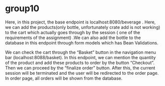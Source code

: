 # group10

Here, in this project, the base endpoint is localhost:8080/beverage . Here, we can add the products(only bottle, unfortunately crate add is not working) to the cart which actually goes through by the session ( one of the requirements of the assignment) .We can also add the bottle to the database in this endpoint through form models which has Bean Validations.

We can check the cart through the “Basket” button in the navigation menu bar (localhost:8088/basket). In this endpoint, we can mention the quantity of the product and add these products to order by the button “Checkout”.  Then we can proceed by the “finalize order” button.  After this, the current session will be terminated and the user will be redirected to the order page. In order page, all orders will be shown from the database. 


